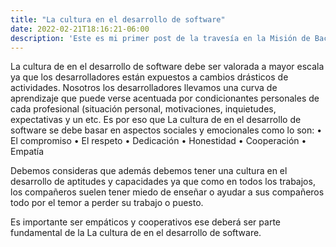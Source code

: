 ```yaml
---
title: "La cultura en el desarrollo de software"
date: 2022-02-21T18:16:21-06:00
description: 'Este es mi primer post de la travesía en la Misión de Backend con Node JS de Launch X.'
---
```


La cultura de en el desarrollo de software debe ser valorada a mayor escala ya que los desarrolladores están expuestos a cambios drásticos de actividades. Nosotros los desarrolladores llevamos una curva de aprendizaje que puede verse acentuada por condicionantes personales de cada profesional (situación personal, motivaciones, inquietudes, expectativas y un etc.
Es por eso que La cultura de en el desarrollo de software se debe basar en aspectos sociales y emocionales como lo son:
•	El compromiso
•	El respeto
•	Dedicación
•	Honestidad
•	Cooperación
•	Empatía 

Debemos  consideras que además debemos tener una cultura en el desarrollo de aptitudes y capacidades ya que  como en todos los trabajos, los compañeros suelen tener miedo de enseñar o ayudar a sus compañeros  todo por el temor  a perder su trabajo o puesto.

Es importante ser empáticos y cooperativos ese deberá ser parte fundamental de la La cultura de en el desarrollo de software.
